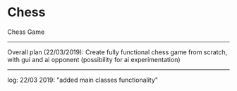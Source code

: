 # Chess
Chess Game

_____________________________________________
Overall plan (22/03/2019):
Create fully functional chess game from scratch, 
with gui and ai opponent (possibility for ai experimentation) 


_____________________________________________
log:
22/03 2019: "added main classes functionality"
